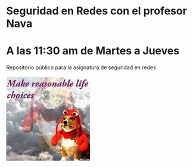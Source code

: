 # Seguridad en Redes con el profesor Nava
# A las 11:30 am de Martes a Jueves
Repositorio público para la asignatura de seguridad en redes
<br /><br />
![alt text](https://github.com/Osw1997/SeguridadRedes/blob/master/make_resonable_life_choices.jpg)

